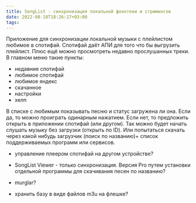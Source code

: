 ```yaml
---
title: SongList - синхронизация локальной фонотеки и стримингов
date: 2022-08-10T18:26:17+03:00
tags: 
---
```


Приложение для синхронизации локальной музыки с плейлистом любимое в спотифай. Спотифай даёт АПИ для того что бы выгрузить плейлист. Плюс ещё можно просмотреть недавно прослушанных треки. В главном меню такие пункты: 
- недавние спотифай
- любимое спотифай
- любимое яндекс
- скачанное
- настройки
- хелп

В списке с любимым показывать песню и статус загружена ли она. Если да, то можно проиграть одинарным нажатием. Если нет, то предложить открыть в приложении спотифай (или другом). Так можно будет начать слушать музыку без загрузки (открыть по ID). Или попытаться скачать через какой нибудь загрузчик (поиск по названию)+ список поддерживаемых программ или сервисов.

- управление плеером спотифай на другом устройстве?
- SongList Viewer - только синхронизация. Версия Pro путем установки отдельной программы для скачивания песен по названию?
- murglar?

- хранить базу в виде файлов m3u на флешке?
